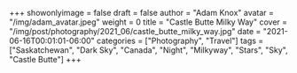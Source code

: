 +++
showonlyimage = false
draft = false
author = "Adam Knox"
avatar = "/img/adam_avatar.jpeg"
weight = 0
title = "Castle Butte Milky Way"
cover = "/img/post/photography/2021_06/castle_butte_milky_way.jpg"
date = "2021-06-16T00:01:01-06:00"
categories = ["Photography", "Travel"]
tags = ["Saskatchewan", "Dark Sky", "Canada", "Night", "Milkyway", "Stars", "Sky", "Castle Butte"]
+++
<!--more-->
